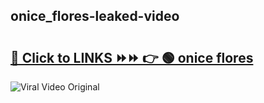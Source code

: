 
 ## onice_flores-leaked-video 

# <h2><a href="https://clipsfans.com/onice_flores&ref=git">🔗 Click to LINKS ⏩⏩ 👉 🟢 onice flores </a></h2>

<a href="https://clipsfans.com/onice_flores&ref=git" rel="nofollow" data-target="animated-image.originalLink"><img src="https://i.ibb.co.com/xMMVF88/686577567.gif" alt="Viral Video Original" style="max-width: 100%; display: inline-block;" data-target="animated-image.originalImage"></a>
